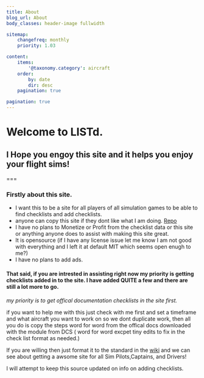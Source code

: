 ```yaml
---
title: About
blog_url: About
body_classes: header-image fullwidth

sitemap:
    changefreq: monthly
    priority: 1.03

content:
    items: 
        '@taxonomy.category': aircraft
    order:
        by: date
        dir: desc
    pagination: true

pagination: true
---
```


# Welcome to LISTd. 

## I Hope you engoy this site and it helps you enjoy your flight sims!

===




### Firstly about this site.


* I want this to be a site for all players of all simulation games to be able to find checklists and add checklists.
* anyone can copy this site if they dont like what I am doing. [Repo](https://github.com/KalAbaddon/listd.k13.app)
* I have no plans to Monetize or Profit from the checklist data or this site or anything anyone does to assist with making this site great. 
* It is opensource (if I have any license issue let me know I am not good with everything and I left it at default MIT which seems open enugh to me?)
* I have no plans to add ads.


#### That said,  if you are intrested in assisting right now my priority is getting checklists added in to the site.  I have added QUITE a few and there are still a lot more to go.

*my priority is to get offical documentation checklists in the site first.*

if you want to help me with this just check with me first and set a timeframe and what aircraft you want to work on so we dont duplicate work,  then all you do is copy the steps word for word from the offical docs downloaded with the module from DCS ( word for word excpet tiny edits to fix in the check list format as needed.) 

If you are willing then just format it to the standard in the [wiki](https://github.com/KalAbaddon/listd.k13.app/wiki) and we can see about getting a awsome site for all Sim Pilots,Captains, and Drivers!

I will attempt to keep this source updated on info on adding checklists.

